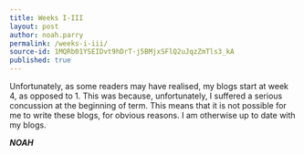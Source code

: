 ```yaml
---
title: Weeks I-III
layout: post
author: noah.parry
permalink: /weeks-i-iii/
source-id: 1MQRb01YSEIDvt9hDrT-j5BMjxSFlQ2uJqzZmTls3_kA
published: true
---
```

Unfortunately, as some readers may have realised, my blogs start at week 4, as opposed to 1. This was because, unfortunately, I suffered a serious concussion at the beginning of term. This means that it is not possible for me to write these blogs, for obvious reasons. I am otherwise up to date with my blogs.

**_NOAH_** 

